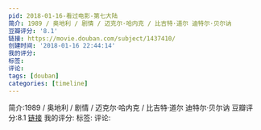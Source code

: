 ```yaml
---
pid: 2018-01-16-看过电影-第七大陆
简介: 1989 / 奥地利 / 剧情 / 迈克尔·哈内克 / 比吉特·道尔 迪特尔·贝尔讷
豆瓣评分: '8.1'
链接: https://movie.douban.com/subject/1437410/
创建时间: '2018-01-16 22:44:14'
我的评分:
标签:
评论:
tags: [douban]
categories: [timeline]
---
```

简介:1989 / 奥地利 / 剧情 / 迈克尔·哈内克 / 比吉特·道尔 迪特尔·贝尔讷
豆瓣评分:8.1
[链接](https://movie.douban.com/subject/1437410/)
我的评分:
标签:
评论:
